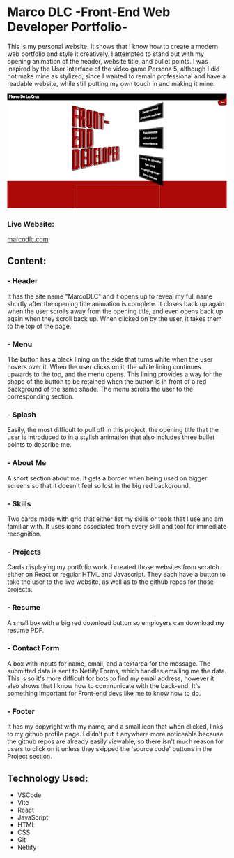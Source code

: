 # Marco DLC -Front-End Web Developer Portfolio-

This is my personal website. It shows that I know how to create a
modern web portfolio and style it creatively. I attempted to stand out
with my opening animation of the header, website title, and bullet
points. I was inspired by the User Interface of the video game Persona
5, although I did not make mine as stylized, since I wanted to remain
professional and have a readable website, while still putting my own
touch in and making it mine.

![MarcoDLC.com](./public/marco-dlc-screenshot.jpg)

### Live Website:
[marcodlc.com](https://www.marcodlc.com)

## Content:
### - Header 
It has the site name "MarcoDLC" and it opens up to reveal my full
name shortly after the opening title animation is complete. It closes
back up again when the user scrolls away from the opening title, and
even opens back up again when they scroll back up. When clicked on by
the user, it takes them to the top of the page.

### - Menu
The button has a black lining on the side that turns white when the
user hovers over it. When the user clicks on it, the white lining
continues upwards to the top, and the menu opens. This lining provides
a way for the shape of the button to be retained when the button is in
front of a red background of the same shade. The menu scrolls the user
to the corresponding section.

### - Splash
Easily, the most difficult to pull off in this project, the opening
title that the user is introduced to in a stylish animation that also
includes three bullet points to describe me.

### - About Me
A short section about me. It gets a border when being used on bigger 
screens so that it doesn't feel so lost in the big red background.

### - Skills
Two cards made with grid that either list my skills or tools that I use
and am familiar with. It uses icons associated from every skill and
tool for immediate recognition.

### - Projects
Cards displaying my portfolio work. I created those websites from
scratch either on React or regular HTML and Javascript. They each have
a button to take the user to the live website, as well as to the github
repos for those projects.

### - Resume
A small box with a big red download button so employers can download my
resume PDF.

### - Contact Form
A box with inputs for name, email, and a textarea for the message. The
submitted data is sent to Netlify Forms, which handles emailing me the
data. This is so it's more difficult for bots to find my email address,
however it also shows that I know how to communicate with the back-end.
It's something important for Front-end devs like me to know how to do.

### - Footer
It has my copyright with my name, and a small icon that when clicked,
links to my github profile page. I didn't put it anywhere more
noticeable because the github repos are already easily viewable, so
there isn't much reason for users to click on it unless they skipped
the 'source code' buttons in the Project section.

## Technology Used:
- VSCode
- Vite
- React
- JavaScript
- HTML
- CSS
- Git
- Netlify